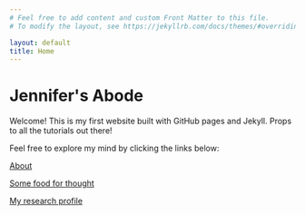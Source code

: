 ```yaml
---
# Feel free to add content and custom Front Matter to this file.
# To modify the layout, see https://jekyllrb.com/docs/themes/#overriding-theme-defaults

layout: default
title: Home
---
```


# Jennifer's Abode

Welcome! This is my first website built with GitHub pages and Jekyll. Props to all the tutorials out there!  

Feel free to explore my mind by clicking the links below:

[About](/about/)

[Some food for thought](http://cuberule.com)

[My research profile](https://www.researchgate.net/profile/Jennifer-Huang-20)

